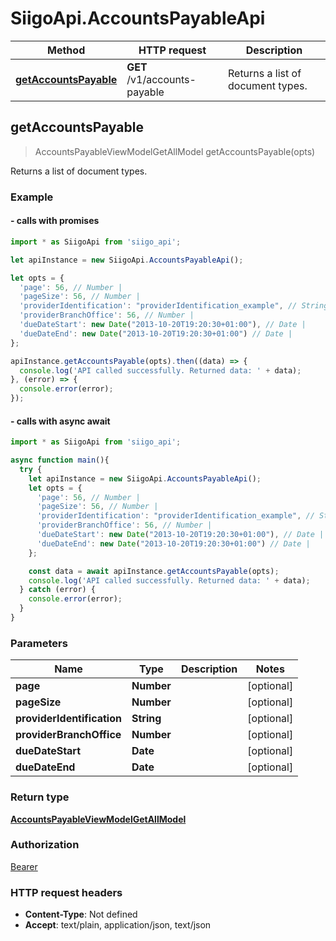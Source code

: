# SiigoApi.AccountsPayableApi

Method | HTTP request | Description
------------- | ------------- | -------------
[**getAccountsPayable**](AccountsPayableApi.md#getAccountsPayable) | **GET** /v1/accounts-payable | Returns a list of document types.




## getAccountsPayable

> AccountsPayableViewModelGetAllModel getAccountsPayable(opts)

Returns a list of document types.

### Example

#### - calls with promises

```javascript
import * as SiigoApi from 'siigo_api';

let apiInstance = new SiigoApi.AccountsPayableApi();

let opts = {
  'page': 56, // Number | 
  'pageSize': 56, // Number | 
  'providerIdentification': "providerIdentification_example", // String | 
  'providerBranchOffice': 56, // Number | 
  'dueDateStart': new Date("2013-10-20T19:20:30+01:00"), // Date | 
  'dueDateEnd': new Date("2013-10-20T19:20:30+01:00") // Date | 
};

apiInstance.getAccountsPayable(opts).then((data) => {
  console.log('API called successfully. Returned data: ' + data);
}, (error) => {
  console.error(error);
});
```
#### - calls with async await

```javascript
import * as SiigoApi from 'siigo_api';

async function main(){
  try {
    let apiInstance = new SiigoApi.AccountsPayableApi();
    let opts = {
      'page': 56, // Number | 
      'pageSize': 56, // Number | 
      'providerIdentification': "providerIdentification_example", // String | 
      'providerBranchOffice': 56, // Number | 
      'dueDateStart': new Date("2013-10-20T19:20:30+01:00"), // Date | 
      'dueDateEnd': new Date("2013-10-20T19:20:30+01:00") // Date | 
    };

    const data = await apiInstance.getAccountsPayable(opts);
    console.log('API called successfully. Returned data: ' + data);
  } catch (error) {
    console.error(error);
  }
}
```


### Parameters


Name | Type | Description  | Notes
------------- | ------------- | ------------- | -------------
 **page** | **Number**|  | [optional] 
 **pageSize** | **Number**|  | [optional] 
 **providerIdentification** | **String**|  | [optional] 
 **providerBranchOffice** | **Number**|  | [optional] 
 **dueDateStart** | **Date**|  | [optional] 
 **dueDateEnd** | **Date**|  | [optional] 

### Return type

[**AccountsPayableViewModelGetAllModel**](AccountsPayableViewModelGetAllModel.md)

### Authorization

[Bearer](../README.md#Bearer)

### HTTP request headers

- **Content-Type**: Not defined
- **Accept**: text/plain, application/json, text/json

